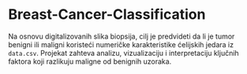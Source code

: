 # Breast-Cancer-Classification
Na osnovu digitalizovanih slika biopsija, cilj je predvideti da li je tumor benigni ili maligni koristeći numeričke karakteristike ćelijskih jedara iz `data.csv`. Projekat zahteva analizu, vizualizaciju i interpretaciju ključnih faktora koji razlikuju maligne od benignih uzoraka.
